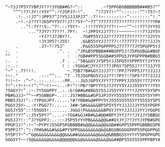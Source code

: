 <div align="center">
    <pre>
^~7JJ?P5Y7YBPJY???JYGB##G?~^::       .~?5PPGBGBBBBBB###B5?^^7^^:~?77~~!!J?JP7!P5
   ^^^!?7!JY!!Y5Y^^:!YJ5PJ7~!^.    ^!7JY7!~^^:::::::^^!75?~?^:77^!!!?^~^?YP5PYJ7
    .!:.:!J7^!JPP57^J?Y5JJJJPJ7^.:7!!~:::::::::^::::::::^!.^:::~??7JY?~^:?PG5J~~
    .~!.~J??Y?JG5PYY5Y7!J7!?5Y~^~77^77777?777??77????????YP#7::~~7??5GGGJ?BGPY77
      ..^!:7Y?!5:.^7!.::75Y?~ .!!!?YYYJ??7!!~~~^^~!!77?JYY55PBB5!:7J?J#G?5J!JJYP
         ...^7JY7!77??!.7P?:  ~!JPP5YJJ?77!!~~~~~~!!!7?JJY5Y5G##P7:77~7#5GP5?G?J
             ~YJ??J7JBY?!.   .7G#P55YJJJ??7777777??????JJYYYYPB#P5?!7?!Y&&G555YG
             !JYJP57!J55!    .G&B55YYJJ??77!!777777!77??JJJYY5G##GJ~:?7~5&GGGGB5
    .        .J7~?!75J^      .P&G555PGPPPP5J7777?7JY5PGPP5YJYPPB&B5YYY7^P#G77J?P
:.  .               .^. .  .^JP&B5PBBB###BGPP5J?J5PGGB&&#BGP5PPB&#5GGPYP#B??YY?Y
^^  .                   :  .?GB##PP55GGB##5PPG5JYPGPPPB#BBG555PB@#BG5?5GG!:^7YY5
:.  .                .7 . ..^5B&&GYJY5P5YJJ5PG5Y5PPP5Y?JYYYYY5PB@#BP55GBY!::JGP?
::..:                 ! : :YGGG#&#5JYYJ??7?JPGY?5P55J????JJJY5PB&#PYPG##P5P5?~!~
^~^ :.77!!!.            ~.75B7?B#&GYJJJJ??!?PPJ?YPP5J7?JJJJJY5GBG5YPYG##BP?~.!7Y
!~:.^        .:::^^:.. ^7 .?5J5GPBG5YJJJ?7!7PY?!?5P5?77?JJJJY5PG5J55GBBPJBGY~~!!
?!!~!~ :^~^:.::..::...:PP....J&5JGP5YJYY?77YPPYJJ555Y?77JYYYY5PP5YPGBGP5B#G?7J5J
7!^:!?~!~!!^:^^~!!~~:..:P!^!!PB??BPYYY5J7JYYY5YJJJ555YY??Y5YY5PPGBBBBPG#&####B##
?5GGY7!^.:~:7Y5GGPPY..:.:G!G##&##BG5Y55JJ55YYY????JJYYY5Y5PYY5PPBBB####&#&&#&&#B
PB#GJJJ~^^~~P5GBBGP~..::.J57#BB&&#GP5JPJ5YY5555YYYY555Y5YYPY55PPBB##&####&&&&#&&
PBB5J5J!^::?YPGGJP7.:....?#?YBB#&@#PPY5YJ555555555YY5555Y5P55PPBB#&&&&&&&&&&#&&&
PGGYJ5Y~..:Y!PGG77:.:... J##~5#&&&&&BP5P5Y5YYJJJJJJYY55YPGPPPG###B#&&&&###&&#&&&
GG5JY55^::!55GG5!........JG&G!P&&&&&&&BPGYJYYYJJJJJJYYJYGGPGBJY#&####&########&#
GGY??Y?^::J5Y5PY?^....:~?GG#&GJ#B#&&#@@#BPYJYYJ???JYJJY5BBGGB&JJB#B#####&&&&###&
PG5JJ?!::^J?YGPPJ:..::~J5P55YYYPB&&&&@@&##GYJYJ??JYYJYPB#GPGB&#G?J55Y5B##B####&&
PPGPJJ!^:!~^~PYPYJ55GP5PGBBBB#&@@&&&&@@&GB##GPP55PPPGBBBG5PBG&&&P5BGGB&&&#PPPPPG
P5PPJ?^:^!:?P#&#&&#&&&#PY5PPG&&&&&&&@&@&BGGBGGGGPPP55PGGPPGG#&##&#BG#&&&&##BBB#B
5Y5P?7~^~^G@&&&&&&&&&@@&&&##&&&&&&&@&&&@&BBBG55YYYYY5PGPPGPG###&&BB#&&&&#&&&&&&#
5GG5Y?~~!5@&&&&&@&&&&@@@@@@&&@&&&&&@&&&@&&##BP5555555PPPBPY#&&#&#PG#&&&&@@@@&@&#
    </pre>
</div>
